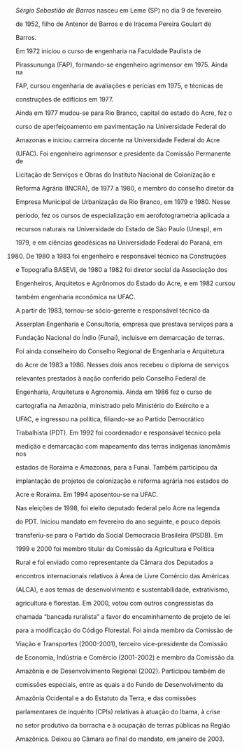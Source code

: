 

           



*Sérgio Sebastião de Barros* nasceu em Leme (SP) no dia 9 de fevereiro

de 1952, filho de Antenor de Barros e de Iracema Pereira Goulart de

Barros.



Em 1972 iniciou o curso de engenharia na Faculdade Paulista de

Pirassununga (FAP), formando-se engenheiro agrimensor em 1975. Ainda na

FAP, cursou engenharia de avaliações e perícias em 1975, e técnicas de

construções de edifícios em 1977.



Ainda em 1977 mudou-se para Rio Branco, capital do estado do Acre, fez o

curso de aperfeiçoamento em pavimentação na Universidade Federal do

Amazonas e iniciou carrreira docente na Universidade Federal do Acre

(UFAC). Foi engenheiro agrimensor e presidente da Comissão Permanente de

Licitação de Serviços e Obras do Instituto Nacional de Colonização e

Reforma Agrária (INCRA), de 1977 a 1980, e membro do conselho diretor da

Empresa Municipal de Urbanização de Rio Branco, em 1979 e 1980. Nesse

período, fez os cursos de especialização em aerofotogrametria aplicada a

recursos naturais na Universidade do Estado de São Paulo (Unesp), em

1979, e em ciências geodésicas na Universidade Federal do Paraná, em

1980. De 1980 a 1983 foi engenheiro e responsável técnico na Construções

e Topografia BASEVI, de 1980 a 1982 foi diretor social da Associação dos

Engenheiros, Arquitetos e Agrônomos do Estado do Acre, e em 1982 cursou

também engenharia econômica na UFAC.



A partir de 1983, tornou-se sócio-gerente e responsável técnico da

Asserplan Engenharia e Consultoria, empresa que prestava serviços para a

Fundação Nacional do Índio (Funai), incluisve em demarcação de terras.

Foi ainda conselheiro do Conselho Regional de Engenharia e Arquitetura

do Acre de 1983 a 1986. Nesses dois anos recebeu o diploma de serviços

relevantes prestados à nação conferido pelo Conselho Federal de

Engenharia, Arquitetura e Agronomia. Ainda em 1986 fez o curso de

cartografia na Amazônia, ministrado pelo Ministério do Exército e a

UFAC, e ingressou na política, filiando-se ao Partido Democrático

Trabalhista (PDT). Em 1992 foi coordenador e responsável técnico pela

medição e demarcação com mapeamento das terras indígenas ianomâmis nos

estados de Roraima e Amazonas, para a Funai. Também participou da

implantação de projetos de colonização e reforma agrária nos estados do

Acre e Roraima. Em 1994 aposentou-se na UFAC.



Nas eleições de 1998, foi eleito deputado federal pelo Acre na legenda

do PDT. Iniciou mandato em fevereiro do ano seguinte, e pouco depois

transferiu-se para o Partido da Social Democracia Brasileira (PSDB). Em

1999 e 2000 foi membro titular da Comissão da Agricultura e Política

Rural e foi enviado como representante da Câmara dos Deputados a

encontros internacionais relativos à Área de Livre Comércio das Américas

(ALCA), e aos temas de desenvolvimento e sustentabilidade, extrativismo,

agricultura e florestas. Em 2000, votou com outros congressistas da

chamada “bancada ruralista” a favor do encaminhamento de projeto de lei

para a modificação do Código Florestal. Foi ainda membro da Comissão de

Viação e Transportes (2000-2001), terceiro vice-presidente da Comissão

de Economia, Indústria e Comércio (2001-2002) e membro da Comissão da

Amazônia e de Desenvolvimento Regional (2002). Participou também de

comissões especiais, entre as quais a do Fundo de Desenvolvimento da

Amazônia Ocidental e a do Estatuto da Terra, e das comissões

parlamentares de inquérito (CPIs) relativas à atuação do Ibama, à crise

no setor produtivo da borracha e à ocupação de terras públicas na Região

Amazônica. Deixou ao Câmara ao final do mandato, em janeiro de 2003.



 




